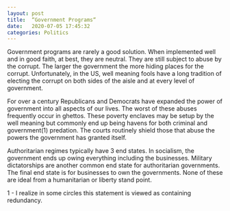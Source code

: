 ```yaml
---
layout: post
title:  “Government Programs“
date:   2020-07-05 17:45:32
categories: Politics 
---
```

Government programs are rarely a good solution.  When implemented well and in good faith, at best, they are neutral.  They are still subject to abuse by the corrupt.  The larger the government the more hiding places for the corrupt.  Unfortunately, in the US, well meaning fools have a long tradition of electing the corrupt on both sides of the aisle and at every level of government. 

For over a century Republicans and Democrats have expanded the power of government into all aspects of our lives.  The worst of these abuses frequently occur in ghettos.  These poverty enclaves may be setup by the well meaning but commonly end up being havens for both criminal and government(1)  predation.  The courts routinely shield those that abuse the powers the government has granted itself.  

Authoritarian regimes typically have 3 end states.  In socialism, the government ends up owing everything including the businesses.  Military dictatorships are another common end state for authoritarian governments.  The final end state is for businesses to own the governments.  None of these are ideal from a humanitarian or liberty stand point.

1 - I realize in some circles this statement is viewed as containing redundancy.
